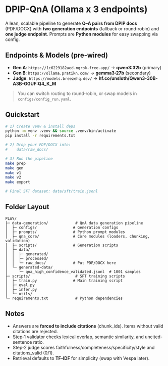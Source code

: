 # DPIP-QnA (Ollama x 3 endpoints)

A lean, scalable pipeline to generate **Q–A pairs from DPIP docs** (PDF/DOCX) with **two generation endpoints** (fallback or round‑robin) and **one judge endpoint**. 
Prompts are **Python modules** for easy swapping via config.

## Endpoints & Models (pre-wired)
- **Gen A**: `https://1c6229182aed.ngrok-free.app/` → **qwen3:32b** (primary)
- **Gen B**: `https://ollama.pratikn.com/` → **gemma3:27b** (secondary)
- **Judge**: `https://models.breezehq.dev/` → **hf.co/unsloth/Qwen3-30B-A3B-GGUF:Q4_K_M**

> You can switch routing to round‑robin, or swap models in `configs/config_run.yaml`.

## Quickstart
```bash
# 1) Create venv & install deps
python -m venv .venv && source .venv/bin/activate
pip install -r requirements.txt

# 2) Drop your PDF/DOCX into:
#    data/raw_docs/

# 3) Run the pipeline
make prep
make gen
make v1
make v2
make export

# Final SFT dataset: data/sft/train.jsonl
```

## Folder Layout
```
PLAY/  
├─ data-generation/            # QnA data generation pipeline
│  ├─ configs/                # Generation configs
│  ├─ prompts/                # Python prompt modules
│  ├─ qna_core/               # Core modules (loaders, chunking, validation)
│  ├─ scripts/                # Generation scripts
│  ├─ data/
│  │  ├─ generated/
│  │  ├─ processed/
│  │  └─ raw_docs/            # Put PDF/DOCX here
│  └─ generated-data/
│     └─ qna_high_confidence_validated.jsonl  # 1001 samples
├─ scripts/                    # SFT training scripts
│  ├─ train.py                # Main training script
│  ├─ eval.py
│  ├─ infer.py
│  └─ utils/
└─ requirements.txt            # Python dependencies
```

## Notes
- Answers are **forced to include citations** (chunk_ids). Items without valid citations are rejected.
- Step‑1 validator checks lexical overlap, semantic similarity, and uncited-sentence ratio.
- Step‑2 judge scores faithfulness/completeness/specificity/style and citations_valid (0/1).
- Retrieval defaults to **TF‑IDF** for simplicity (swap with Vespa later).
